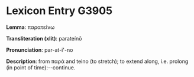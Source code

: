 # Lexicon Entry G3905

**Lemma**: παρατείνω

**Transliteration (xlit)**: parateínō

**Pronunciation**: par-at-i'-no

**Description**:
from παρά and teino (to stretch); to extend along, i.e. prolong (in point of time):--continue.
